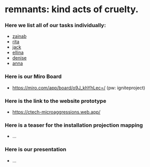# remnants: kind acts of cruelty.

### Here we list all of our tasks individually:
- [zainab](./tasks/zainab.md)
- [rita](./tasks/rita.md)
- [jack](./tasks/jack.md)
- [ellina](./tasks/ellina.md)
- [denise](./tasks/denise.md)
- [anna](./tasks/anna.md)

### Here is our Miro Board
- https://miro.com/app/board/o9J_khYhLec=/ (pw: igniteproject)

### Here is the link to the website prototype
- https://ctech-microaggressions.web.app/

### Here is a teaser for the installation projection mapping
- ...

### Here is our presentation
- ...
